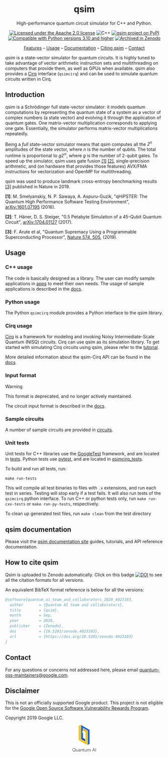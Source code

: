 <div align="center">

# qsim

High-performance quantum circuit simulator for C++ and Python.

[![Licensed under the Apache 2.0
license](https://img.shields.io/badge/License-Apache%202.0-3c60b1.svg?logo=opensourceinitiative&logoColor=white&style=flat-square)](https://github.com/quantumlib/qsim/blob/main/LICENSE)
![C++](https://img.shields.io/badge/C%2B%2B17-fcbc2c.svg?logo=c%2B%2B&logoColor=white&style=flat-square&label=C%2B%2B)
[![qsim project on
PyPI](https://img.shields.io/pypi/v/qsim.svg?logo=python&logoColor=white&label=PyPI&style=flat-square&color=e57430)](https://pypi.org/project/qsim)
[![Compatible with Python versions 3.10 and
higher](https://img.shields.io/badge/Python-3.10+-fcbc2c.svg?style=flat-square&logo=python&logoColor=white)](https://www.python.org/downloads/)
[![Archived in
Zenodo](https://img.shields.io/badge/10.5281%2Fzenodo.4023103-gray.svg?label=DOI&logo=doi&logoColor=white&style=flat-square&colorA=gray&colorB=3c60b1)](https://doi.org/10.5281/zenodo.4023103)

[Features](#features) &ndash;
[Usage](#usage) &ndash;
[Documentation](#cirq-documentation) &ndash;
[Citing qsim](#citing-qsim) &ndash;
[Contact](#contact)

</div>

_qsim_ is a state-vector simulator for quantum circuits. It is highly tuned to
take advantage of vector arithmetic instruction sets and multithreading on
computers that provide them, as well as GPUs when available. qsim also provides
a [Cirq](https://quantumai.google/cirq) interface (`qsimcirq`) and can be used
to simulate quantum circuits written in Cirq.

## Introduction

qsim is a Schrödinger full state-vector simulator: it models quantum
computations by representing the quantum state of a system as a vector of
complex numbers (a state vector) and evolving it through the application of
quantum gates. One matrix-vector multiplication corresponds to applying one
gate. Essentially, the simulator performs matrix-vector multiplications
repeatedly.

Being a _full_ state-vector simulator means that qsim computes all the
*2<sup>n</sup>* amplitudes of the state vector, where *n* is the number of
qubits. The total runtime is proportional to *g2<sup> n</sup>*, where *g* is the
number of 2-qubit gates. To speed up the simulator, qsim uses gate fusion
[[1]](#foonote1) [[2]](#foonote1), single-precision arithmetic, and (on
hardware that provides those features) AVX/FMA instructions for vectorization
and OpenMP for multithreading.

qsim was used to produce landmark cross-entropy benchmarking results
[[3]](#footnote3) published in Nature in 2019.

<b id="footnote1">[1]</b>: M. Smelyanskiy, N. P. Sawaya, A. Aspuru-Guzik,
"qHiPSTER: The Quantum High Performance Software Testing Environment",
[arXiv:1601.07195](https://arxiv.org/abs/1601.07195) (2016).

<b id="footnote2">[2]</b>: T. Häner, D. S. Steiger, "0.5 Petabyte Simulation of
a 45-Qubit Quantum Circuit",
[arXiv:1704.01127](https://arxiv.org/abs/1704.01127) (2017).

<b id="footnote3">[3]</b>: F. Arute et al, "Quantum Supremacy Using a
Programmable Superconducting Processor", [Nature 574,
505](https://www.nature.com/articles/s41586-019-1666-5), (2019).

## Usage

### C++ usage

The code is basically designed as a library. The user can modify sample
applications in [apps](https://github.com/quantumlib/qsim/tree/master/apps)
to meet their own needs. The usage of sample applications is described in the
[docs](https://github.com/quantumlib/qsim/blob/master/docs/usage.md).

### Python usage

The Python `qsimcirq` module provides a Python interface to the qsim library.

### Cirq usage

[Cirq](https://github.com/quantumlib/cirq) is a framework for modeling and
invoking Noisy Intermediate-Scale Quantum (NISQ) circuits. Cirq can use qsim
as its simulation library. To get started with simulating Cirq circuits using
qsim, please refer to the
[tutorial](https://github.com/quantumlib/qsim/blob/master/docs/tutorials/qsimcirq.ipynb).

More detailed information about the qsim-Cirq API can be found in the
[docs](https://github.com/quantumlib/qsim/blob/master/docs/cirq_interface.md).

### Input format

> [!WARNING]
> This format is deprecated, and no longer actively maintained.

The circuit input format is described in the
[docs](https://github.com/quantumlib/qsim/blob/master/docs/input_format.md).

### Sample circuits

A number of sample circuits are provided in
[circuits](https://github.com/quantumlib/qsim/tree/master/circuits).

### Unit tests

Unit tests for C++ libraries use the
[GoogleTest](https://github.com/google/googletest) framework, and are located in
[tests](https://github.com/quantumlib/qsim/tree/master/tests). Python tests use
[pytest](https://docs.pytest.org/en/stable/), and are located in
[qsimcirq_tests](https://github.com/quantumlib/qsim/tree/master/qsimcirq_tests).

To build and run all tests, run:

```shell
make run-tests
```

This will compile all test binaries to files with `.x` extensions, and run each
test in series. Testing will stop early if a test fails. It will also run tests
of the `qsimcirq` python interface. To run C++ or python tests only, run
`make run-cxx-tests` or `make run-py-tests`, respectively.

To clean up generated test files, run `make clean` from the test directory

## qsim documentation

Please visit the [qsim documentation site](https://quantumai.google/qsim)
guides, tutorials, and API reference documentation.


## How to cite qsim<a name="how-to-cite-qsim"></a><a name="how-to-cite"></a>

Qsim is uploaded to Zenodo automatically. Click on this badge [![DOI](https://zenodo.org/badge/DOI/10.5281/zenodo.4023103.svg)](https://doi.org/10.5281/zenodo.4023103) to see all the citation formats for all versions.

An equivalent BibTeX format reference is below for all the versions:

```bibtex
@software{quantum_ai_team_and_collaborators_2020_4023103,
  author       = {Quantum AI team and collaborators},
  title        = {qsim},
  month        = Sep,
  year         = 2020,
  publisher    = {Zenodo},
  doi          = {10.5281/zenodo.4023103},
  url          = {https://doi.org/10.5281/zenodo.4023103}
}
```

## Contact

For any questions or concerns not addressed here, please email
quantum-oss-maintainers@google.com.

## Disclaimer

This is not an officially supported Google product. This project is not
eligible for the [Google Open Source Software Vulnerability Rewards
Program](https://bughunters.google.com/open-source-security).

Copyright 2019 Google LLC.

<div align="center">
  <a href="https://quantumai.google">
    <img width="15%" alt="Google Quantum AI"
         src="https://raw.githubusercontent.com/quantumlib/Cirq/refs/heads/main/docs/images/quantum-ai-vertical.svg">
  </a>
</div>
